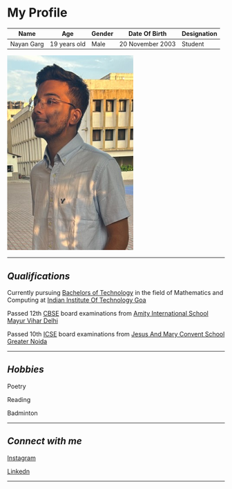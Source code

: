 # My Profile

|Name |Age |Gender|Date Of Birth |Designation|
|-----|----|------|--------------|-----------|
|Nayan Garg |19 years old |Male |20 November 2003 |Student|
 
 ![Nayan Garg](https://github.com/nayangarg01/nayangarg01.github.io/blob/main/IMG_9173%20(2).jpg)
 
 ***
 
 ## *Qualifications*
 
 Currently pursuing [Bachelors of Technology][2] in the field of Mathematics and Computing at [Indian Institute Of Technology Goa][1]
 
 [1]: https://iitgoa.ac.in/
 [2]: https://en.wikipedia.org/wiki/Bachelor_of_Technology
 
 Passed 12th [CBSE](https://www.cbse.[label](https://www.linkedin.com/in/nayan-garg-905129256/)gov.in/) board examinations from [Amity International School Mayur Vihar Delhi](https://ais.amity.edu/mayurvihar/) 
 
 Passed 10th [ICSE][1] board examinations from [Jesus And Mary Convent School Greater Noida][2]

 [1]: https://cisce.org/
 [2]: (https://www.jmcschoolgn.edu.in/)
 
 ***

 ## *Hobbies*
 
Poetry

Reading

Badminton

***

## *Connect with me*

[Instagram](https://www.instagram.com/nayangarg01/ "Nayan Garg")

[Linkedn](https://www.linkedin.com/in/nayan-garg-905129256/ "Nayan Garg")

 ***




























